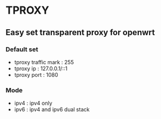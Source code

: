 # TPROXY

## Easy set transparent proxy for openwrt

### Default set
* tproxy traffic mark : 255
* tproxy ip : 127.0.0.1/::1
* tproxy port : 1080

### Mode
* ipv4 : ipv4 only
* ipv6 : ipv4 and ipv6 dual stack
